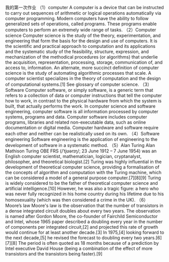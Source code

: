   我的第一次作业
  （1）computer
  A computer is a device that can be instructed to carry out sequences of arithmetic or logical operations automatically via computer programming. Modern computers have the ability to follow generalized sets of operations, called programs. These programs enable computers to perform an extremely wide range of tasks. 
  （2）Computer science
  Computer science is the study of the theory, experimentation, and engineering that form the basis for the design and use of computers. It is the scientific and practical approach to computation and its applications and the systematic study of the feasibility, structure, expression, and mechanization of the methodical procedures (or algorithms) that underlie the acquisition, representation, processing, storage, communication of, and access to, information. An alternate, more succinct definition of computer science is the study of automating algorithmic processes that scale. A computer scientist specializes in the theory of computation and the design of computational systems.[1] See glossary of computer science. 
  （3） Software 
  Computer software, or simply software, is a generic term that refers to a collection of data or computer instructions that tell the computer how to work, in contrast to the physical hardware from which the system is built, that actually performs the work. In computer science and software engineering, computer software is all information processed by computer systems, programs and data. Computer software includes computer programs, libraries and related non-executable data, such as online documentation or digital media. Computer hardware and software require each other and neither can be realistically used on its own. 
  （4）Software engineering 
  Software engineering is the application of engineering to the development of software in a systematic method.
  （5）Alan Turing
  Alan Mathison Turing OBE FRS (/ˈtjʊərɪŋ/; 23 June 1912 – 7 June 1954) was an English computer scientist, mathematician, logician, cryptanalyst, philosopher, and theoretical biologist.[2] Turing was highly influential in the development of theoretical computer science, providing a formalisation of the concepts of algorithm and computation with the Turing machine, which can be considered a model of a general purpose computer.[7][8][9] Turing is widely considered to be the father of theoretical computer science and artificial intelligence.[10] However, he was also a tragic figure: a hero who was never fully recognized in his home country during his lifetime due to his homosexuality (which was then considered a crime in the UK). 
  （6）Moore’s law
  Moore's law is the observation that the number of transistors in a dense integrated circuit doubles about every two years. The observation is named after Gordon Moore, the co-founder of Fairchild Semiconductor and Intel, whose 1965 paper described a doubling every year in the number of components per integrated circuit,[2] and projected this rate of growth would continue for at least another decade.[3] In 1975,[4] looking forward to the next decade,[5] he revised the forecast to doubling every two years.[6][7][8] The period is often quoted as 18 months because of a prediction by Intel executive David House (being a combination of the effect of more transistors and the transistors being faster).[9] 